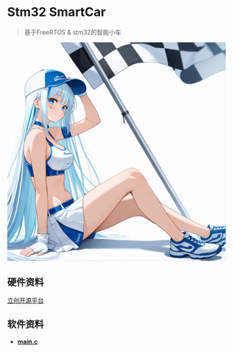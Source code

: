 # Stm32 SmartCar
>基于FreeRTOS & stm32的智能小车   


![VScode_SmartCar](ComfyUI_00587_.png)

## 硬件资料
[立创开源平台]()

## 软件资料

- **[main.c]()**